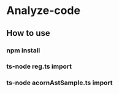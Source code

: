 # Analyze-code
## How to use
### npm install
### ts-node reg.ts import
### ts-node acornAstSample.ts import